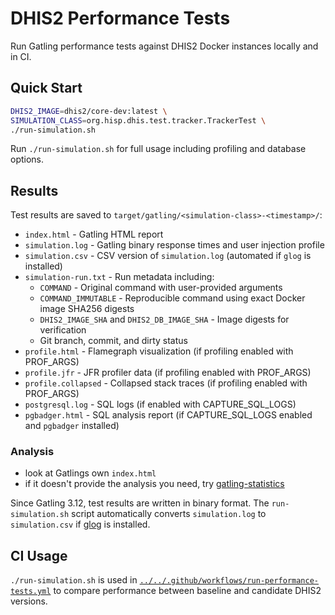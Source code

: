 # DHIS2 Performance Tests

Run Gatling performance tests against DHIS2 Docker instances locally and in CI.

## Quick Start

```sh
DHIS2_IMAGE=dhis2/core-dev:latest \
SIMULATION_CLASS=org.hisp.dhis.test.tracker.TrackerTest \
./run-simulation.sh
```

Run `./run-simulation.sh` for full usage including profiling and database options.

## Results

Test results are saved to `target/gatling/<simulation-class>-<timestamp>/`:

* `index.html` - Gatling HTML report
* `simulation.log` - Gatling binary response times and user injection profile
* `simulation.csv` - CSV version of `simulation.log` (automated if `glog` is installed)
* `simulation-run.txt` - Run metadata including:
  * `COMMAND` - Original command with user-provided arguments
  * `COMMAND_IMMUTABLE` - Reproducible command using exact Docker image SHA256 digests
  * `DHIS2_IMAGE_SHA` and `DHIS2_DB_IMAGE_SHA` - Image digests for verification
  * Git branch, commit, and dirty status
* `profile.html` - Flamegraph visualization (if profiling enabled with PROF_ARGS)
* `profile.jfr` - JFR profiler data (if profiling enabled with PROF_ARGS)
* `profile.collapsed` - Collapsed stack traces (if profiling enabled with PROF_ARGS)
* `postgresql.log` - SQL logs (if enabled with CAPTURE_SQL_LOGS)
* `pgbadger.html` - SQL analysis report (if CAPTURE_SQL_LOGS enabled and `pgbadger` installed)

### Analysis

* look at Gatlings own `index.html`
* if it doesn't provide the analysis you need, try
[gatling-statistics](https://github.com/dhis2/gatling-statistics)

Since Gatling 3.12, test results are written in binary format. The `run-simulation.sh` script
automatically converts `simulation.log` to `simulation.csv` if
[glog](https://github.com/dhis2/gatling/releases) is installed.

## CI Usage

`./run-simulation.sh` is used in
[`../../.github/workflows/run-performance-tests.yml`](../../.github/workflows/run-performance-tests.yml)
to compare performance between baseline and candidate DHIS2 versions.

